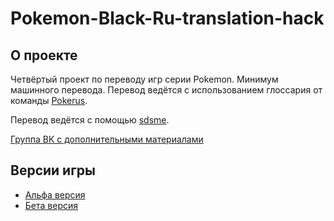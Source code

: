 # Pokemon-Black-Ru-translation-hack

## О проекте
Четвёртый проект по переводу игр серии Pokemon. Минимум машинного перевода. Перевод ведётся с использованием глоссария от команды [Pokerus](https://pokerus.ru).

Перевод ведётся с помощью [sdsme](https://github.com/Skareeg/SDSME).

[Группа ВК с дополнительными материалами](https://vk.com/pojirianets)
## Версии игры
- [Альфа версия](https://github.com/Pojirianets/Pokemon-Black-Ru-translation-hack/releases/tag/alpha-1)
- [Бета версия](https://github.com/Pojirianets/Pokemon-Black-Ru-translation-hack/releases/tag/beta)
